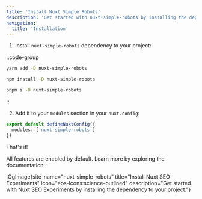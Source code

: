 ```yaml
---
title: 'Install Nuxt Simple Robots'
description: 'Get started with nuxt-simple-robots by installing the dependency to your project.'
navigation:
  title: 'Installation'
---
```


1. Install `nuxt-simple-robots` dependency to your project:

::code-group

```bash [yarn]
yarn add -D nuxt-simple-robots
```

```bash [npm]
npm install -D nuxt-simple-robots
```

```sh [pnpm]
pnpm i -D nuxt-simple-robots
```

::

2. Add it to your `modules` section in your `nuxt.config`:

```ts [nuxt.config]
export default defineNuxtConfig({
  modules: ['nuxt-simple-robots']
})
```

That's it!

All features are enabled by default. Learn more by exploring the documentation.

:OgImage{site-name="nuxt-simple-robots" title="Install Nuxt SEO Experiments" icon="eos-icons:science-outlined" description="Get started with Nuxt SEO Experiments by installing the dependency to your project."}

